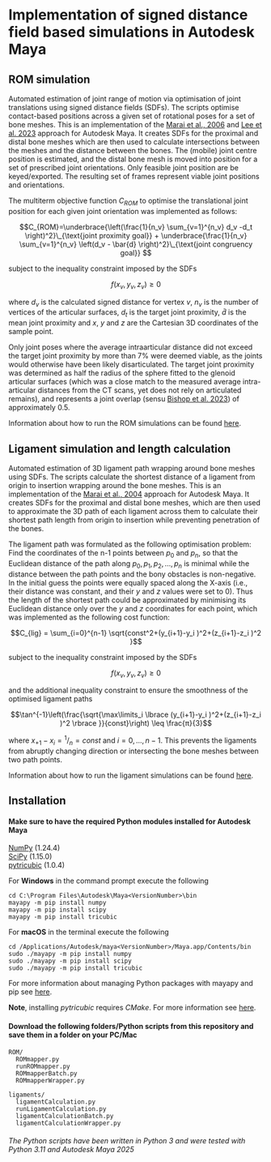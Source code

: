 # Implementation of signed distance field based simulations in Autodesk Maya

## ROM simulation
Automated estimation of joint range of motion via optimisation of joint translations using signed distance fields (SDFs). The scripts optimise contact-based positions across a given set of rotational poses for a set of bone meshes. This is an implementation of the [Marai et al., 2006](https://doi.org/10.1109/IEMBS.2006.259742) and [Lee et al. 2023](https://doi.org/10.1098/rspb.2023.1446) approach for Autodesk Maya. It creates SDFs for the proximal and distal bone meshes which are then used to calculate intersections between the meshes and the distance between the bones. The (mobile) joint centre position is estimated, and the distal bone mesh is moved into position for a set of prescribed joint orientations. Only feasible joint position are be keyed/exported. The resulting set of frames represent viable joint positions and orientations.

The multiterm objective function $C_{ROM}$ to optimise the translational joint position for each given joint orientation was implemented as follows:

$$C_{ROM}=\underbrace{\left(\frac{1}{n_v} \sum_{v=1}^{n_v} d_v -d_t \right)^2}\_{\text{joint proximity goal}} + \underbrace{\frac{1}{n_v} \sum_{v=1}^{n_v} \left(d_v - \bar{d} \right)^2}\_{\text{joint congruency goal}} $$

subject to the inequality constraint imposed by the SDFs 

$$f(x_v,y_v,z_v ) \geq 0$$

where $d_v$ is the calculated signed distance for vertex $v$, $n_v$ is the number of vertices of the articular surfaces, $d_t$ is the target joint proximity, $\bar{d}$ is the mean joint proximity and $x$, $y$ and $z$ are the Cartesian 3D coordinates of the sample point. 

Only joint poses where the average intraarticular distance did not exceed the target joint proximity by more than 7% were deemed viable, as the joints would otherwise have been likely disarticulated. The target joint proximity was determined as half the radius of the sphere fitted to the glenoid articular surfaces (which was a close match to the measured average intra-articular distances from the CT scans, yet does not rely on articulated remains), and represents a joint overlap (sensu [Bishop et al. 2023](https://doi.org/10.1111/2041-210X.14016)) of  approximately 0.5. 

Information about how to run the ROM simulations can be found [here](https://github.com/OliverDemuth/MayaSignedDistanceFields/tree/main/ROM).

## Ligament simulation and length calculation
Automated estimation of 3D ligament path wrapping around bone meshes using SDFs.
The scripts calculate the shortest distance of a ligament from origin to insertion wrapping around the bone meshes. This is an implementation of the [Marai et al., 2004](https://doi.org/10.1109/TBME.2004.826606) approach for Autodesk Maya. It creates SDFs for the proximal and distal bone meshes, which are then used to approximate the 3D path of each ligament across them to calculate their shortest path length from origin to insertion while preventing penetration of the bones.

The ligament path was formulated as the following optimisation problem: Find the coordinates of the n-1 points between $p_0$ and $p_n$, so that the Euclidean distance of the path along $p_0,p_1,p_2,\dotsc,p_n$ is minimal while the distance between the path points and the bony obstacles is non-negative. In the initial guess the points were equally spaced along the X-axis (i.e., their distance was constant, and their $y$ and $z$ values were set to 0). Thus the length of the shortest path could be approximated by minimising its Euclidean distance only over the $y$ and $z$ coordinates for each point, which was implemented as the following cost function:

$$C_{lig} = \sum_{i=0}^{n-1} \sqrt{const^2+(y_{i+1}-y_i )^2+(z_{i+1}-z_i )^2 }$$

subject to the inequality constraint imposed by the SDFs

$$f(x_v,y_v,z_v ) \geq 0$$

and the additional inequality constraint to ensure the smoothness of the optimised ligament paths

$$\tan^{-1}\left(\frac{\sqrt{\max\limits_i⁡ \lbrace (y_{i+1}-y_i )^2+(z_{i+1}-z_i )^2 \rbrace }}{const}\right) \leq  \frac{π}{3}$$

where $x_{+1}-x_i =  {}^1/_n = const$ and $i = 0,\dotsc,n-1$. This prevents the ligaments from abruptly changing direction or intersecting the bone meshes between two path points. 

Information about how to run the ligament simulations can be found [here](https://github.com/OliverDemuth/MayaSignedDistanceFields/tree/main/ligaments).

## Installation 
#### Make sure to have the required Python modules installed for Autodesk Maya

[NumPy](https://numpy.org/) (1.24.4)  
[SciPy](https://scipy.org/) (1.15.0)   
[pytricubic](https://github.com/danielguterding/pytricubic) (1.0.4)  

For **Windows** in the command prompt execute the following 
```
cd C:\Program Files\Autodesk\Maya<VersionNumber>\bin
mayapy -m pip install numpy
mayapy -m pip install scipy
mayapy -m pip install tricubic
```
For **macOS** in the terminal execute the following
```
cd /Applications/Autodesk/maya<VersionNumber>/Maya.app/Contents/bin
sudo ./mayapy -m pip install numpy
sudo ./mayapy -m pip install scipy
sudo ./mayapy -m pip install tricubic
```
For more information about managing Python packages with mayapy and pip see [here](https://help.autodesk.com/view/MAYAUL/2025/ENU/?guid=GUID-72A245EC-CDB4-46AB-BEE0-4BBBF9791627).

**Note**, installing *pytricubic* requires *CMake*. For more information see [here](https://github.com/danielguterding/pytricubic).

#### Download the following folders/Python scripts from this repository and save them in a folder on your PC/Mac
```
ROM/
  ROMmapper.py
  runROMmapper.py
  ROMmapperBatch.py
  ROMmapperWrapper.py

ligaments/
  ligamentCalculation.py  
  runLigamentCalculation.py  
  ligamentCalculationBatch.py
  ligamentCalculationWrapper.py
```
###### The Python scripts have been written in Python 3 and were tested with Python 3.11 and Autodesk Maya 2025
